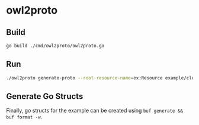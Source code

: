 # owl2proto

## Build

```bash
go build ./cmd/owl2proto/owl2proto.go
```

## Run 

```bash
./owl2proto generate-proto --root-resource-name=ex:Resource example/cloud.owx --header-file=example/example_header.proto --output-path=example/example.proto
```

## Generate Go Structs

Finally, go structs for the example can be created using `buf generate && buf format -w`.
